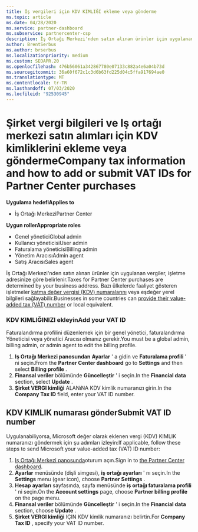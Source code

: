 ```yaml
---
title: İş vergileri için KDV KIMLIĞI ekleme veya gönderme
ms.topic: article
ms.date: 04/28/2020
ms.service: partner-dashboard
ms.subservice: partnercenter-csp
description: İş Ortağı Merkezi'nden satın alınan ürünler için uygulanan vergiler, işletme adresinize göre belirlenir. Bazı ülkelerde bulunan işletmeler, KDV numarasını veya yerel eşdeğerini sağlayabilir.
author: BrentSerbus
ms.author: brserbus
ms.localizationpriority: medium
ms.custom: SEOAPR.20
ms.openlocfilehash: 476b56061a342867780e07133c882a4e6a04b73d
ms.sourcegitcommit: 36a60f672c1c3d6b63fd225d04c5ffa917694ae0
ms.translationtype: MT
ms.contentlocale: tr-TR
ms.lasthandoff: 07/03/2020
ms.locfileid: "92530945"
---
```

# <a name="company-tax-information-and-how-to-add-or-submit-vat-ids-for-partner-center-purchases"></a><span data-ttu-id="de3d0-104">Şirket vergi bilgileri ve Iş ortağı merkezi satın alımları için KDV kimliklerini ekleme veya gönderme</span><span class="sxs-lookup"><span data-stu-id="de3d0-104">Company tax information and how to add or submit VAT IDs for Partner Center purchases</span></span>

<span data-ttu-id="de3d0-105">**Uygulama hedefi**</span><span class="sxs-lookup"><span data-stu-id="de3d0-105">**Applies to**</span></span>

- <span data-ttu-id="de3d0-106">İş Ortağı Merkezi</span><span class="sxs-lookup"><span data-stu-id="de3d0-106">Partner Center</span></span>

<span data-ttu-id="de3d0-107">**Uygun roller**</span><span class="sxs-lookup"><span data-stu-id="de3d0-107">**Appropriate roles**</span></span>
-   <span data-ttu-id="de3d0-108">Genel yönetici</span><span class="sxs-lookup"><span data-stu-id="de3d0-108">Global admin</span></span>
-   <span data-ttu-id="de3d0-109">Kullanıcı yöneticisi</span><span class="sxs-lookup"><span data-stu-id="de3d0-109">User admin</span></span>
-   <span data-ttu-id="de3d0-110">Faturalama yöneticisi</span><span class="sxs-lookup"><span data-stu-id="de3d0-110">Billing admin</span></span>
-   <span data-ttu-id="de3d0-111">Yönetim Aracısı</span><span class="sxs-lookup"><span data-stu-id="de3d0-111">Admin agent</span></span>
-   <span data-ttu-id="de3d0-112">Satış Aracısı</span><span class="sxs-lookup"><span data-stu-id="de3d0-112">Sales agent</span></span>

<span data-ttu-id="de3d0-113">İş Ortağı Merkezi'nden satın alınan ürünler için uygulanan vergiler, işletme adresinize göre belirlenir.</span><span class="sxs-lookup"><span data-stu-id="de3d0-113">Taxes for Partner Center purchases are determined by your business address.</span></span> <span data-ttu-id="de3d0-114">Bazı ülkelerde faaliyet gösteren işletmeler [katma değer vergisi (KDV) numaralarını](#submit-vat-id-number) veya eşdeğer yerel bilgileri sağlayabilir.</span><span class="sxs-lookup"><span data-stu-id="de3d0-114">Businesses in some countries can [provide their value-added tax (VAT) number](#submit-vat-id-number) or local equivalent.</span></span>

### <a name="add-your-vat-id"></a><span data-ttu-id="de3d0-115">KDV KIMLIĞINIZI ekleyin</span><span class="sxs-lookup"><span data-stu-id="de3d0-115">Add your VAT ID</span></span>

<span data-ttu-id="de3d0-116">Faturalandırma profilini düzenlemek için bir genel yönetici, faturalandırma Yöneticisi veya yönetici Aracısı olmanız gerekir.</span><span class="sxs-lookup"><span data-stu-id="de3d0-116">You must be a global admin, billing admin, or admin agent to  edit the billing profile.</span></span>

1.  <span data-ttu-id="de3d0-117">**Iş Ortağı Merkezi panosundan** **Ayarlar** ' a gidin ve **Faturalama profili** ' ni seçin.</span><span class="sxs-lookup"><span data-stu-id="de3d0-117">From the **Partner Center dashboard** go to  **Settings** and then select **Billing profile** .</span></span>
2.  <span data-ttu-id="de3d0-118">**Finansal veriler** bölümünde **Güncelleştir** ' i seçin.</span><span class="sxs-lookup"><span data-stu-id="de3d0-118">In the **Financial data** section, select **Update** .</span></span>
3.  <span data-ttu-id="de3d0-119">**Şirket VERGI kimliği** ALANıNA KDV kimlik numaranızı girin.</span><span class="sxs-lookup"><span data-stu-id="de3d0-119">In the **Company Tax ID** field, enter your VAT ID number.</span></span>

## <a name="submit-vat-id-number"></a><span data-ttu-id="de3d0-120">KDV KIMLIK numarası gönder</span><span class="sxs-lookup"><span data-stu-id="de3d0-120">Submit VAT ID number</span></span>

<span data-ttu-id="de3d0-121">Uygulanabiliyorsa, Microsoft değer olarak eklenen vergi (KDV) KIMLIK numaranızı göndermek için şu adımları izleyin:</span><span class="sxs-lookup"><span data-stu-id="de3d0-121">If applicable, follow these steps to send Microsoft your value-added tax (VAT) ID number:</span></span>

1. <span data-ttu-id="de3d0-122">[Iş Ortağı Merkezi panosunda](https://partner.microsoft.com/dashboard/)oturum açın.</span><span class="sxs-lookup"><span data-stu-id="de3d0-122">Sign in to [the Partner Center dashboard](https://partner.microsoft.com/dashboard/).</span></span>
2. <span data-ttu-id="de3d0-123">**Ayarlar** menüsünde (dişli simgesi), **iş ortağı ayarları** ' nı seçin.</span><span class="sxs-lookup"><span data-stu-id="de3d0-123">In the **Settings** menu (gear icon), choose **Partner Settings** .</span></span>
3. <span data-ttu-id="de3d0-124">**Hesap ayarları** sayfasında, sayfa menüsünde **iş ortağı faturalama profili** ' ni seçin.</span><span class="sxs-lookup"><span data-stu-id="de3d0-124">On the **Account settings** page, choose **Partner billing profile** on the page menu.</span></span>
4. <span data-ttu-id="de3d0-125">**Finansal veriler** bölümünde **Güncelleştir** ' i seçin.</span><span class="sxs-lookup"><span data-stu-id="de3d0-125">In the **Financial data** section, choose **Update** .</span></span>
5. <span data-ttu-id="de3d0-126">**Şirket VERGI kimliği** IÇIN KDV kimlik numaranızı belirtin.</span><span class="sxs-lookup"><span data-stu-id="de3d0-126">For **Company Tax ID** , specify your VAT ID number.</span></span>
